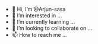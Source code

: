 - 👋 Hi, I’m @Arjun-sasa
- 👀 I’m interested in ...
- 🌱 I’m currently learning ...
- 💞️ I’m looking to collaborate on ...
- 📫 How to reach me ...

<!---
Arjun-sasa/Arjun-sasa is a ✨ special ✨ repository because its `README.md` (this file) appears on your GitHub profile.
You can click the Preview link to take a look at your changes.
--->
